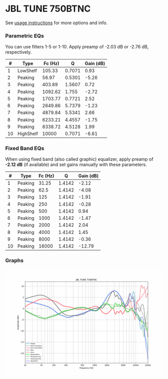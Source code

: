 # JBL TUNE 750BTNC
See [usage instructions](https://github.com/jaakkopasanen/AutoEq#usage) for more options and info.

### Parametric EQs
You can use filters 1-5 or 1-10. Apply preamp of -2.03 dB or -2.76 dB, respectively.

|   # | Type      |   Fc (Hz) |      Q |   Gain (dB) |
|-----|-----------|-----------|--------|-------------|
|   1 | LowShelf  |    105.33 | 0.7071 |        0.93 |
|   2 | Peaking   |     56.97 | 0.5301 |       -5.26 |
|   3 | Peaking   |    403.89 | 1.5607 |        0.72 |
|   4 | Peaking   |   1092.62 | 1.755  |       -2.72 |
|   5 | Peaking   |   1703.77 | 0.7721 |        2.52 |
|   6 | Peaking   |   2649.86 | 5.7379 |       -1.23 |
|   7 | Peaking   |   4879.84 | 5.5341 |        2.66 |
|   8 | Peaking   |   6233.21 | 4.4557 |       -1.75 |
|   9 | Peaking   |   8338.72 | 4.5128 |        1.99 |
|  10 | HighShelf |  10000    | 0.7071 |       -6.61 |

### Fixed Band EQs
When using fixed band (also called graphic) equalizer, apply preamp of **-2.12 dB** (if available) and set gains manually with these parameters.

|   # | Type    |   Fc (Hz) |      Q |   Gain (dB) |
|-----|---------|-----------|--------|-------------|
|   1 | Peaking |     31.25 | 1.4142 |       -2.12 |
|   2 | Peaking |     62.5  | 1.4142 |       -4.08 |
|   3 | Peaking |    125    | 1.4142 |       -1.91 |
|   4 | Peaking |    250    | 1.4142 |       -0.28 |
|   5 | Peaking |    500    | 1.4142 |        0.94 |
|   6 | Peaking |   1000    | 1.4142 |       -1.47 |
|   7 | Peaking |   2000    | 1.4142 |        2.04 |
|   8 | Peaking |   4000    | 1.4142 |        1.45 |
|   9 | Peaking |   8000    | 1.4142 |       -0.36 |
|  10 | Peaking |  16000    | 1.4142 |      -12.79 |

### Graphs
![](./JBL%20TUNE%20750BTNC.png)
